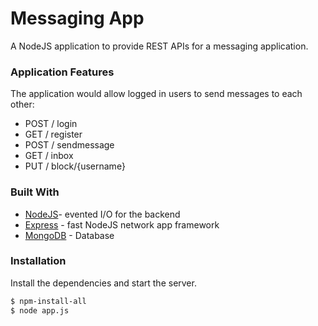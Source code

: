 # Messaging App
A NodeJS application to provide REST APIs for a messaging application.

### Application Features
The application would allow logged in users to send messages to each other:
- POST / login
- GET / register
- POST / sendmessage
- GET / inbox
- PUT / block/{username}

### Built With

* [NodeJS](https://nodejs.org/)- evented I/O for the backend
* [Express](https://expressjs.com) - fast NodeJS network app framework 
* [MongoDB](https://www.mongodb.com/) - Database

### Installation

Install the dependencies and start the server.

```sh
$ npm-install-all
$ node app.js
```

